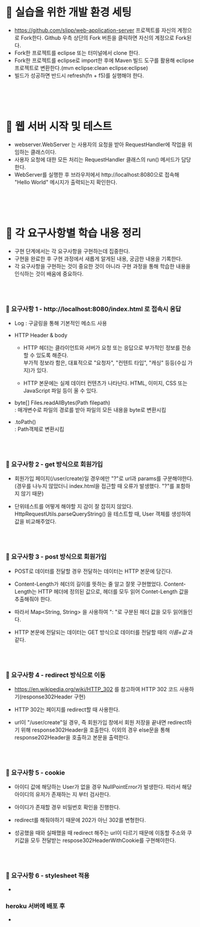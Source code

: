 # 🔧 실습을 위한 개발 환경 세팅
* https://github.com/slipp/web-application-server 프로젝트를 자신의 계정으로 Fork한다. Github 우측 상단의 Fork 버튼을 클릭하면 자신의 계정으로 Fork된다.
* Fork한 프로젝트를 eclipse 또는 터미널에서 clone 한다.
* Fork한 프로젝트를 eclipse로 import한 후에 Maven 빌드 도구를 활용해 eclipse 프로젝트로 변환한다.(mvn eclipse:clean eclipse:eclipse)
* 빌드가 성공하면 반드시 refresh(fn + f5)를 실행해야 한다.

<br/><br/><br/>

# 📝 웹 서버 시작 및 테스트
* webserver.WebServer 는 사용자의 요청을 받아 RequestHandler에 작업을 위임하는 클래스이다.
* 사용자 요청에 대한 모든 처리는 RequestHandler 클래스의 run() 메서드가 담당한다.
* WebServer를 실행한 후 브라우저에서 http://localhost:8080으로 접속해 "Hello World" 메시지가 출력되는지 확인한다.

<br/><br/><br/>

# 📁 각 요구사항별 학습 내용 정리
* 구현 단계에서는 각 요구사항을 구현하는데 집중한다. 
* 구현을 완료한 후 구현 과정에서 새롭게 알게된 내용, 궁금한 내용을 기록한다.
* 각 요구사항을 구현하는 것이 중요한 것이 아니라 구현 과정을 통해 학습한 내용을 인식하는 것이 배움에 중요하다. 

<br/><br/>

### 📌 요구사항 1 - http://localhost:8080/index.html 로 접속시 응답
- Log : 구글링을 통해 기본적인 메소드 사용

- HTTP Header & body
  - HTTP 헤더는 클라이언트와 서버가 요청 또는 응답으로 부가적인 정보를 전송할 수 있도록 해준다. <br/>
  부가적 정보라 함은, 대표적으로 "요청자", "컨텐트 타입", "캐싱" 등등(수십 가지)가 있다.

  - HTTP 본문에는 실제 데이터 컨텐츠가 나타난다. HTML, 이미지, CSS 또는 JavaScript 파일 등이 올 수 있다.

- byte[] Files.readAllBytes(Path filepath) <br/>
: 매개변수로 파일의 경로를 받아 파일의 모든 내용을 byte로 변환시킴

- .toPath() <br/>
: Path객체로 변환시킴

<br/><br/>

### 📌 요구사항 2 - get 방식으로 회원가입
- 회원가입 페이지(/user/create)일 경우에만 "?"로 url과 params를 구분해야한다.
	(경우를 나누지 않았더니 index.html을 접근할 때 오류가 발생했다. "?"를 포함하지 않기 때문)
  
- 단위테스트를 어떻게 해야할 지 감이 잘 잡히지 않았다.
	HttpRequestUtils.parseQueryString() 을 테스트할 때, User 객체를 생성하여 값을 비교해주었다.
  
<br/><br/>

### 📌 요구사항 3 - post 방식으로 회원가입
- POST로 데이터를 전달할 경우 전달하는 데이터는 HTTP 본문에 담긴다.

- Content-Length가 헤더의 길이를 뜻하는 줄 알고 잘못 구현했었다. Content-Length는 HTTP 헤더에 정의된 값으로, 헤더를 모두 읽어 Contet-Length 값을 추출해줘야 한다.

- 따라서 Map<String, String> 을 사용하여 ": "로 구분된 헤더 값을 모두 읽어들인다.

- HTTP 본문에 전달되는 데이터는 GET 방식으로 데이터를 전달할 때의 _이름=값_ 과 같다.

<br/><br/>

### 📌 요구사항 4 - redirect 방식으로 이동
- https://en.wikipedia.org/wiki/HTTP_302 를 참고하여 HTTP 302 코드 사용하기(response302Header 구현)

- HTTP 302는 페이지를 redirect할 때 사용한다.

- url이 "/user/create"일 경우, 즉 회원가입 창에서 회원 저장을 끝내면 redirect하기 위해 response302Header을 호출한다. 
	이외의 경우 else문을 통해 response202Header을 호출하고 본문을 출력한다.
	
<br/><br/>


### 📌 요구사항 5 - cookie
- 아이디 값에 해당하는 User가 없을 경우 NullPointError가 발생한다. 따라서 해당 아이디의 유저가 존재하는 지 부터 검사한다.

- 아이디가 존재할 경우 비밀번호 확인을 진행한다.

- redirect를 해줘야하기 때문에 202가 아닌 302를 변형한다.

- 성공했을 때와 실패했을 때 redirect 해주는 url이 다르기 때문에 이동할 주소와 쿠키값을 모두 전달받는 respose302HeaderWithCookie를 구현해야한다.

<br/><br/>

### 📌 요구사항 6 - stylesheet 적용
* 

### heroku 서버에 배포 후
* 

